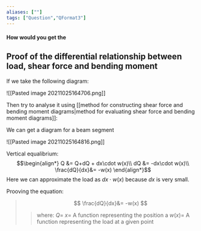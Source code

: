 ```yaml
---
aliases: [""]
tags: ["Question","QFormat3"]
---
```


#### How would you get the
## Proof of the differential relationship between load, shear force and bending moment

If we take the following diagram:

![[Pasted image 20211025164706.png]]

Then try to analyse it using [[method for constructing shear force and bending moment diagrams|method for evaluating shear force and bending moment diagrams]]:

We can get a diagram for a beam segment

![[Pasted image 20211025164816.png]]

Vertical equalibrium:
$$\begin{align*}
Q &= Q+dQ + dx\cdot w(x)\\
dQ &= -dx\cdot w(x)\\
\frac{dQ}{dx}&= -w(x)
\end{align*}$$
Here we can approximate the load as $dx\cdot w(x)$ because $dx$ is very small.

Prooving the equation:

> $$ \frac{dQ}{dx}&= -w(x) $$ 
>> where:
>> $Q=$ 
>> $x=$ A function representing the position a
>> $w(x)=$ A function representing the load at a given point